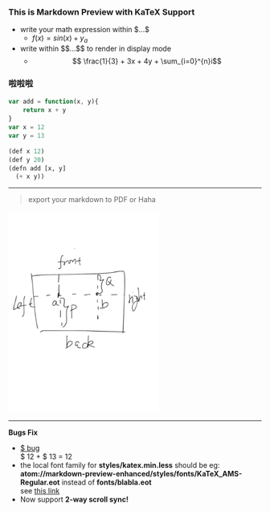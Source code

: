 ### This is Markdown Preview with KaTeX Support
- write your math expression within $\$...\$$
    - $f(x) = sin(x) + y_a$
- write within $\$\$...\$\$$ to render in display mode
    - $$ \frac{1}{3} + 3x + 4y + \sum_{i=0}^{n}i$$

### 啦啦啦
```javascript
var add = function(x, y){
    return x + y
}
var x = 12
var y = 13
```
```lisp
(def x 12)
(def y 20)
(defn add [x, y]
  (+ x y))
```
---

> export your markdown to PDF or Haha

<img src="./1.pic.jpg" height=400>

---

**Bugs Fix**  
- [\$ bug](https://github.com/shd101wyy/markdown-preview-enhanced/issues/2)  
  \$ 12 + \$ 13 = 12
- the local font family for **styles/katex.min.less** should be eg: **atom://markdown-preview-enhanced/styles/fonts/KaTeX_AMS-Regular.eot** instead of **fonts/blabla.eot**   
see [this link](https://discuss.atom.io/t/how-do-i-load-google-fonts-into-my-editors-styles/8321/4)
- Now support **2-way scroll sync!**
